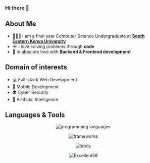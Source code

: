 ### Hi there 👋


<h2>About Me</h2>
  
- 👩🏻‍💻 I am a final year Computer Science Undergraduate at **[South Eastern Kenya University](https://seku.ac.ke)**
- ☀️ I love solving problems through **code**
- 🏃 In absolute love with **Backend & Frontend development**
    
<h2>Domain of interests</h2>
    
- 💻 Full-stack Web Develppment
- 📱 Mobile Development
- 👽 Cyber Security
- 🦾 Artificial Intelligence
  
<h2>Languages & Tools</h2>
<p align="center">
  <img src="https://skillicons.dev/icons?i=html,css,js,py,go,django,flask,selenium,git,postman mysql,postgres,sqlite,mongodb,redis" alt="programming languages" />
</p>
<p align="center">
  <img src="https://skillicons.dev/icons?i=react,tailwind" alt="frameworks" />
</p>
<p align="center">
  <img src="https://skillicons.dev/icons?i=vscode" alt="tools" />
</p>  
    

<p align="center"> <img src="https://komarev.com/ghpvc/?username=Excellent58&label=Profile%20views&color=0ea5e9&style=flat" alt="Excellent58" /> </p>
<!--
**Excellent58/Excellent58** is a ✨ _special_ ✨ repository because its `README.md` (this file) appears on your GitHub profile.

Here are some ideas to get you started:

- 🔭 I’m currently working on ...
- 🌱 I’m currently learning ...
- 👯 I’m looking to collaborate on ...
- 🤔 I’m looking for help with ...
- 💬 Ask me about ...
- 📫 How to reach me: ...
- 😄 Pronouns: ...
- ⚡ Fun fact: ...
-->
